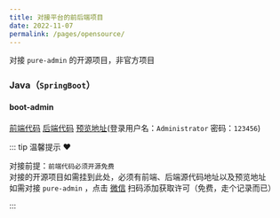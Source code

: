 ```yaml
---
title: 对接平台的前后端项目
date: 2022-11-07
permalink: /pages/opensource/
---
```


对接 `pure-admin` 的开源项目，非官方项目

### Java（`SpringBoot`）

#### boot-admin

[前端代码](https://github.com/hb0730/pure-admin-thin) [后端代码](https://github.com/hb0730/boot-admin) [预览地址](https://admin-v4.hb0730.com/)(登录用户名：`Administrator` 密码：`123456`)

::: tip 温馨提示 ❤️

对接前提：`前端代码必须开源免费`  
对接的开源项目如需挂到此处，必须有前端、后端源代码地址以及预览地址  
如需对接 `pure-admin` ，点击 [微信](/pages/support/#微信) 扫码添加获取许可（免费，走个记录而已）

:::
